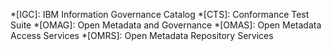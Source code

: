 <!-- SPDX-License-Identifier: CC-BY-4.0 -->
<!-- Copyright Contributors to the ODPi Egeria project. -->

*[IGC]: IBM Information Governance Catalog
*[CTS]: Conformance Test Suite
*[OMAG]: Open Metadata and Governance
*[OMAS]: Open Metadata Access Services
*[OMRS]: Open Metadata Repository Services
